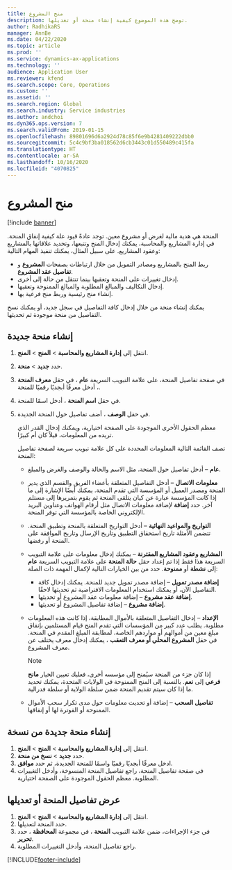 ```yaml
---
title: منح المشروع
description: توضح هذه الموضوع كيفية إنشاء منحة أو تعديلها.
author: RadhikaRS
manager: AnnBe
ms.date: 04/22/2020
ms.topic: article
ms.prod: ''
ms.service: dynamics-ax-applications
ms.technology: ''
audience: Application User
ms.reviewer: kfend
ms.search.scope: Core, Operations
ms.custom: ''
ms.assetid: ''
ms.search.region: Global
ms.search.industry: Service industries
ms.author: andchoi
ms.dyn365.ops.version: 7
ms.search.validFrom: 2019-01-15
ms.openlocfilehash: 89801696d6a2924d78c85f6e9b4281409222dbb0
ms.sourcegitcommit: 5c4c9bf3ba018562d6cb3443c01d550489c415fa
ms.translationtype: HT
ms.contentlocale: ar-SA
ms.lasthandoff: 10/16/2020
ms.locfileid: "4070825"
---
```

# <a name="project-grants"></a>منح المشروع

[!include [banner](../includes/banner.md)]

المنحة هي هدية مالية لغرض أو مشروع معين. توجد عادةً قيود علة كيفية إنفاق المنحة. في إدارة المشاريع والمحاسبة، يمكنك إدخال المنح وتتبعها، وتحديد علاقاتها بالمشاريع وعقود المشاريع. على سبيل المثال، يمكنك تنفيذ المهام التالية:

- ربط المنح بالمشاريع ومصادر التمويل من خلال ارتباطات بصفحات **المشروع** و **تفاصيل عقد المشروع**.
- إدخال تغييرات على المنحة وتعقبها بينما تنتقل من حالة إلى أخرى.
- إدخال التكاليف والمبالغ المطلوبة والمبالغ الممنوحة وتعقبها.
- إنشاء منح رئيسية وربط منح فرعية بها.

يمكنك إنشاء منحة من خلال إدخال كافة التفاصيل في سجل جديد، أو يمكنك نسخ التفاصيل من منحة موجودة ثم تحديثها.

## <a name="create-a-new-grant"></a>إنشاء منحة جديدة

1. انتقل إلى **إدارة المشاريع والمحاسبة** \> **المنح** \> **المنح‏‎**.
2. حدد **جديد** \> **منحة**.
3. في صفحة تفاصيل المنحة، على علامة التبويب السريعة **عام** ، في حقل **معرف المنحة** ، أدخل معرفًا أبجديًا رقميًا للمنحة.
4. في حقل **اسم المنحة** ، أدخل اسمًا للمنحة.
5. في حقل **الوصف** ، أضف تفاصيل حول المنحة الجديدة.

    معظم الحقول الأخرى الموجودة على الصفحة اختيارية، ويمكنك إدخال القدر الذي تريده من المعلومات، قيلاً كان أم كبيرًا.

    تصف القائمة التالية المعلومات المحددة على كل علامة تبويب سريعة لصفحة تفاصيل المنحة:

    - **عام** – أدخل تفاصيل حول المنحة، مثل الاسم والحالة والوصف والغرض والمبلغ.
    - **معلومات الاتصال** – أدخل التفاصيل المتعلقة بأعضاء الفريق والقسم الذي يدير المنحة ومصدر العميل أو المؤسسة التي تقدم المنحة. يمكنك أيضًا الإشارة إلى ما إذا كانت المؤسسة عبارة عن كيان يتلقى المنحة ثم يقوم بتمريرها إلى مستلم آخر. حدد **إضافة** لإضافة معلومات الاتصال مثل أرقام الهواتف وعناوين البريد الإلكتروني الخاصة بالمؤسسة التي توفر المنحة.
    - **التواريخ والمواعيد النهائية** – أدخل التواريخ المتعلقة بالمنحة وتطبيق المنحة. تتضمن الأمثلة تاريخ استحقاق التطبيق وتاريخ الإرسال وتاريخ الموافقة على المنحة أو رفضها.
    - **المشاريع وعقود المشاريع المقترنة** – يمكنك إدخال معلومات على علامة التبويب السريعة هذا فقط إذا تم إعداد حقل **حالة المنحة** على علامة التبويب السريعة **عام** إلى **نشطة** أو **ممنوحة**. حدد من بين الخيارات التالية لإكمال المهمة ذات الصلة:

        - **إضافة مصدر تمويل** – إضافة مصدر تمويل جديد للمنحة. يمكنك إدخال كافة التفاصيل الآن، أو يمكنك استخدام المعلومات الافتراضية ثم تحديثها لاحقًا.
        - **إضافة عقد مشروع** – إضافة معلومات عقد المشروع أو تحديثها.
        - **إضافة مشروع** – إضافة تفاصيل المشروع أو تحديثها.

    - **الإعداد** – إدخال التفاصيل المتعلقة بالأموال المطابقة، إذا كانت هذه المعلومات مطلوبة. يطلب عدد كبير من المؤسسات التي تقدم المنح قيام المستلمين بإنفاق مبلغ معين من أموالهم أو مواردهم الخاصة، لمطابقة المبلغ المقدم في المنحة. في حقل **المشروع المحلي أو معرف التعقب** ، يمكنك إدخال معرف يختلف عن معرف المشروع.

        > [!NOTE]
        > إذا كان جزء من المنحة سيُمنح إلى مؤسسه أخرى، فعليك تعيين الخيار **مانح فرعي** إلى **نعم**. بالنسبة إلى المنح الممنوحة في الولايات المتحدة، يمكنك تحديد ما إذا كان سيتم تقديم المنحة ضمن سلطة الولاية أو سلطة فدرالية.

    - **تفاصيل السحب** – إضافة أو تحديث معلومات حول مدى تكرار سحب الأموال الممنوحة أو الفوترة لها أو إنفاقها.

## <a name="create-a-new-grant-from-a-copy"></a>إنشاء منحة جديدة من نسخة

1. انتقل إلى **إدارة المشاريع والمحاسبة** \> **المنح** \> **المنح‏‎**.
2. حدد **جديد** \> **نسخ من منحة**.
3. ادخل معرفًا أبجديًا رقميًا واسمًا للمنحة الجديدة، ثم حدد **موافق**.
4. في صفحة تفاصيل المنحة، راجع تفاصيل المنحة المنسوخة، وأدخل التغييرات المطلوبة. معظم الحقول الموجودة على الصفحة اختيارية.

## <a name="view-or-modify-grant-details"></a>عرض تفاصيل المنحة أو تعديلها

1. انتقل إلى **إدارة المشاريع والمحاسبة** \> **المنح** \> **المنح‏‎**.
2. حدد المنحة لتعديلها.
3. في جزء الإجراءات، ضمن علامة التبويب **المنحة** ، في مجموعة **المحافظة** ، حدد **تحرير**.
4. راجع تفاصيل المنحة، وأدخل التغييرات المطلوبة.


[!INCLUDE[footer-include](../includes/footer-banner.md)]